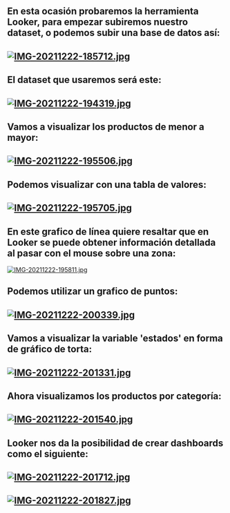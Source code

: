 
## En esta ocasión probaremos la herramienta Looker, para empezar subiremos nuestro dataset, o podemos subir una base de datos así:
## [![IMG-20211222-185712.jpg](https://i.postimg.cc/mr9WWdV4/IMG-20211222-185712.jpg)](https://postimg.cc/zLqcnF92)

## El dataset que usaremos será este:
## [![IMG-20211222-194319.jpg](https://i.postimg.cc/0yq4FprM/IMG-20211222-194319.jpg)](https://postimg.cc/CzmJfnGS)

## Vamos a visualizar los productos de menor a mayor:
## [![IMG-20211222-195506.jpg](https://i.postimg.cc/9MGbGktL/IMG-20211222-195506.jpg)](https://postimg.cc/VrkXwDht)

## Podemos visualizar con una tabla de valores:
## [![IMG-20211222-195705.jpg](https://i.postimg.cc/kGWhj4NP/IMG-20211222-195705.jpg)](https://postimg.cc/xNTR89F6)

## En este grafico de línea quiere resaltar que en Looker se puede obtener información detallada al pasar con el mouse sobre una zona:
[![IMG-20211222-195811.jpg](https://i.postimg.cc/C531Cvhx/IMG-20211222-195811.jpg)](https://postimg.cc/Wq7TTwqB)

## Podemos utilizar un grafico de puntos:
## [![IMG-20211222-200339.jpg](https://i.postimg.cc/dVZqWrHT/IMG-20211222-200339.jpg)](https://postimg.cc/Xr3SqG0V)

## Vamos a visualizar la variable 'estados' en forma de gráfico de torta:
## [![IMG-20211222-201331.jpg](https://i.postimg.cc/zGNrk6g4/IMG-20211222-201331.jpg)](https://postimg.cc/ykLt1fnT)

## Ahora visualizamos los productos por categoría:
## [![IMG-20211222-201540.jpg](https://i.postimg.cc/bJDWP9nQ/IMG-20211222-201540.jpg)](https://postimg.cc/KkbJrLJz)

## Looker nos da la posibilidad de crear dashboards como el siguiente:
## [![IMG-20211222-201712.jpg](https://i.postimg.cc/xCzxhTr5/IMG-20211222-201712.jpg)](https://postimg.cc/G8bxsRmT)
## [![IMG-20211222-201827.jpg](https://i.postimg.cc/zGQkNZFc/IMG-20211222-201827.jpg)](https://postimg.cc/tsh6dcf3)
